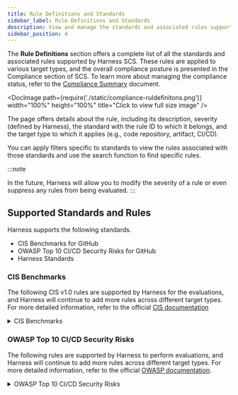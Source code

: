 ```yaml
---
title: Rule Definitions and Standards
sidebar_label: Rule Definitions and Standards
description: View and manage the standards and associated rules supported by Harness SCS
sidebar_position: 4
---
```


The **Rule Definitions** section offers a complete list of all the standards and associated rules supported by Harness SCS. These rules are applied to various target types, and the overall compliance posture is presented in the Compliance section of SCS. To learn more about managing the compliance status, refer to the [Compliance Summary](/docs/software-supply-chain-assurance/manage-risk-and-compliance/manage-compliance-posture) document.


<DocImage path={require('./static/compliance-ruldefinitons.png')} width="100%" height="100%" title="Click to view full size image" />


The page offers details about the rule, including its description, severity (defined by Harness), the standard with the rule ID to which it belongs, and the target type to which it applies (e.g., code repository, artifact, CI/CD).

You can apply filters specific to standards to view the rules associated with those standards and use the search function to find specific rules.

:::note

In the future, Harness will allow you to modify the severity of a rule or even suppress any rules from being evaluated.
:::

## Supported Standards and Rules

Harness supports the following standards.

* CIS Benchmarks for GitHub
* OWASP Top 10 CI/CD Security Risks for GitHub
* Harness Standards


### CIS Benchmarks

The following CIS v1.0 rules are supported by Harness for the evaluations, and Harness will continue to add more rules across different target types. For more detailed information, refer to the official [CIS documentation](https://www.cisecurity.org/benchmark/software-supply-chain-security) 

<details>
<summary>CIS Benchmarks</summary>

### Source Code

| Rule ID  | Name                                                  | Platform | Type |
|----------|-------------------------------------------------------|----------|--------|
| 1.1.3    | Automated Approval of Code Changes                    | GitHub   | Code Repository  |
| 1.1.4    | Dismissal of Previous Approvals on Updates            | GitHub   | Code Repository  |
| 1.1.5    | Restricted Dismissal of Code Change Reviews           | GitHub   | Code Repository  |
| 1.1.6    | Code Owners for Sensitive Code                        | GitHub   | Code Repository  |
| 1.1.7    | Code Owner’s Review Requirement                       | GitHub   | Code Repository  |
| 1.1.8    | Periodic Inactive Branch Reviews                      | GitHub   | Code Repository  |
| 1.1.9    | Checks Passing Before Merging New Code                | GitHub   | Code Repository  |
| 1.1.10   | Up-to-Date Open Git Branches                          | GitHub   | Code Repository  |
| 1.1.11   | Resolved Comments Before Merging                      | GitHub   | Code Repository  |
| 1.1.12   | Verification of Signed Commits for New Changes Before Merging | GitHub  | Code Repository  |
| 1.1.13   | Linear History Requirement                            | GitHub   | Code Repository  |
| 1.1.14   | Enforced Branch Protection Rules for Administrators    | GitHub   | CodeRepository   |
| 1.1.15   | Restricted Pushing/Merging of New Code                | GitHub   | Code Repository  |
| 1.1.16   | Denied Force Pushing Code to Branches                 | GitHub   | Code Repository  |
| 1.1.17   | Denied Branch Deletions                               | GitHub   | Code Repository  |
| 1.2.1    | SECURITY.md in Public Repositories                    | GitHub   | Code Repository  |
| 1.2.2    | Limited Repository Creation                          | GitHub   | Code  Repository |
| 1.2.3    | Limited Repository Deletion                           | GitHub   | Code Repository  |
| 1.2.4    | Limited Issue Deletion                                | GitHub   | Code Repository  |
| 1.3.1    | Periodic Review and Removal of Inactive Users         | GitHub   | Code Repository  |
| 1.3.3    | Minimum Number of Administrators Set for the Organization | GitHub   | Code Repository   |
| 1.3.5    | Organization-Wide MFA Requirement                     | GitHub   | Code Repository  |
| 1.3.7    | Two Administrators Set for Each Repository            | GitHub   | Code Repository  |
| 1.3.8    | Strict Base Permissions Set for Repositories          | GitHub   | Code Repository  |
| 1.3.9    | Organization Identity Confirmed with “Verified” Badge | GitHub   | Code Repository  |

### Build Pipelines

| Rule ID  | Name                                                     | Platform | Type |
|----------|----------------------------------------------------------|----------|--------|
| 2.3.1    | Definition of All Build Steps as Code                    | GitHub    | CI/CD  |
| 2.3.5    | Minimized Access to Build Process Triggering             | GitHub    | CI/CD  |
| 2.3.7    | Automated Vulnerability Scanning for Pipelines           | GitHub    | CI/CD  |
| 2.3.8    | Automated Scanning for Sensitive Data in Pipeline Files  | GitHub    | CI/CD  |
| 2.4.2    | Locking of All External Dependencies Used in the Build Process | GitHub    | CI/CD  |
| 2.4.6    | Production of SBOM in Pipeline Steps                     | GitHub    | CI/CD  |

### Dependencies

| Rule ID  | Name                                                        | Platform | Type   |
|----------|-------------------------------------------------------------|----------|----------|
| 3.1.7    | Pinning of Dependencies to Specific, Verified Versions       | GitHub    | CI/CD    |
| 3.2.2    | Automatic Scanning for Known Vulnerabilities in Packages     | GitHub    | CI/CD    |
| 3.2.3    | Automatic Scanning for License Implications in Packages      | GitHub    | CI/CD    |

### Artifacts

| Rule ID  | Name                                             | Platform  | Type   |
|----------|--------------------------------------------------|-----------|----------|
| 4.2.3    | MFA for User Access to the Package Registry      | GitHub| Artifacts|
| 4.2.5    | Revocation of Anonymous Access to Artifacts      | GitHub | Artifacts|
| 4.3.4    | Security of Webhooks in the Package Registry     | GitHub | Artifacts|

</details>

### OWASP Top 10 CI/CD Security Risks
The following rules are supported by Harness to perform evaluations, and Harness will continue to add more rules across different target types. For more detailed information, refer to the official [OWASP documentation](https://owasp.org/www-project-top-10-ci-cd-security-risks/).

<details>
<summary>OWASP Top 10 CI/CD Security Risks</summary>

### CICD-SEC-1: Insufficient Flow Control Mechanisms

| Rule ID | Name                                                                 | Platform | Type | Severity |
|---------|----------------------------------------------------------------------|----------|--------|----------|
| 1.1.3   | Automated Approval of Code Changes                                    | GitHub   | Code Repository    | MEDIUM   |
| 1.1.4   | Dismissal of Previous Approvals on Updates                            | GitHub   | Code Repository    | HIGH     |
| 1.1.5   | Restricted Dismissal of Code Change Reviews                           | GitHub   | Code Repository    | HIGH     |
| 1.1.6   | Code Owners Removed in GitHub repository                              | GitHub   | Code Repository    | HIGH     |
| 1.1.7   | Code owners reviews are not required in GitHub before merging         | GitHub   | Code Repository    | MEDIUM   |
| 1.1.9   | Checks Passing Before Merging New Code                                | GitHub   | Code Repository    | HIGH     |
| 1.1.10  | Up-to-Date Open Git Branches                                          | GitHub   | Code Repository    | HIGH     |
| 1.1.11  | Resolved Comments Before Merging                                      | GitHub   | Code Repository    | LOW      |
| 1.1.13  | Linear History Requirement                                            | GitHub   | Code Repository    | LOW      |
| 1.1.14  | Enforced Branch Protection Rules for Administrators                   | GitHub   | Code Repository    | HIGH     |
| 1.1.15  | Restricted Pushing/Merging of New Code                                | GitHub   | Code Repository    | CRITICAL |
| 1.1.17  | Denied Branch Deletions                                               | GitHub   | Code Repository    | CRITICAL |
| 1.2.8   | Required reviews can be bypassed using GitHub Actions at Org level    | GitHub   | Code Repository    | HIGH     |
| 1.2.9   | Required reviews can be bypassed using GitHub Actions at Repo level   | GitHub   | Code Repository    | HIGH     |
| 1.3.9   | Organization Identity Confirmed with “Verified” Badge                 | GitHub   | Code Repository    | Code Repository      |
| 1.2.12  | Auto-merged enabled on the repository                                 | GitHub   | Code Repository    | HIGH     |

### CICD-SEC-2: Inadequate Identity and Access Management

| Rule ID | Name                                               | Platform | Type | Severity |
|---------------------------|----------------------------------------------------|----------|--------|----------|
| 1.3.1                     | Excessive user permissions to a GitHub repository  | GitHub   | Code Repository    | HIGH     |
| 1.3.5                     | GitHub User account is missing 2FA                 | GitHub   | Code Repository    | HIGH     |
| 1.3.10                    | GitHub inactive user account programmatic credentials | GitHub   | Code Repository    | MEDIUM   |
| 1.1.12                    | Verification of Signed Commits for New Changes Before Merging | GitHub   | Code Repository    | LOW      |
| 1.1.16                    | Denied Force Pushing Code to Branches              | GitHub   | Code Repository    | LOW      |
| 1.2.15                    | Any organization member in GitHub can create private repositories | GitHub   | Code Repository    | LOW      |
| 1.2.13                    | GitHub organization members can create public repositories | GitHub   | Code Repository    | LOW      |
| 1.2.18                    | GitHub repository webhook SSL verification is disabled | GitHub   | Code Repository    | LOW      |
| 1.3.12                    | GitHub deploy key has a weak SSH signature         | GitHub   | Code Repository    | LOW      |
| 1.2.19                    | GitHub organization webhook SSL verification is disabled | GitHub   | Code Repository    | LOW      |
| 1.3.11                    | Unrotated GitHub deploy keys                       | GitHub   | Code Repository    | LOW      |

### CICD-SEC-4: Poisoned Pipeline Execution (PPE)
| Rule ID | Name                                                 | Platform | Type | Severity |
|---------|------------------------------------------------------|----------|--------|----------|
| 1.2.6   | Forking of private repositories in the GitHub organization is allowed | GitHub   | Code Repository    | MEDIUM   |
| 1.2.7   | Forking of a private GitHub repository is allowed     | GitHub   | Code Repository    | MEDIUM   |
| 2.1.5   | Pipeline vulnerable to command injection     | Harness   | CI/CD    | High   |

### CICD-SEC-5: Insufficient PBAC (Pipeline-Based Access Controls)

| Rule ID  | Name                                                                   | Platform | Type | Severity |
|----------|------------------------------------------------------------------------|----------|--------|----------|
| 1.2.5    | Default GitHub Actions workflow permissions in the organization set to 'read and write' | GitHub   | Code Repository    | MEDIUM   |
| 1.2.14   | Default GitHub Actions workflow permissions in the repository set to 'read and write'  | GitHub   | Code Repository    | MEDIUM   |
| 1.3.13   | GitHub deploy keys assigned with write permissions                     | GitHub   | Code Repository    | LOW      |

### CICD-SEC-6: Insufficient Credential Hygiene

| Rule ID  | Name                                                | Platform | Type | Severity |
|----------|-----------------------------------------------------|----------|--------|----------|
| 1.2.20   | GitHub organization secret not scoped               | GitHub   | Code Repository    | MEDIUM   |
| 1.2.10   | Unrotated organization secrets in GitHub Actions     | GitHub   | Code Repository    | MEDIUM   |
| 1.2.11   | Unrotated repository secrets in GitHub Actions       | GitHub   | Code Repository    | MEDIUM   |
| 2.1.6   | Possible secrets baked into docker image layers       | Harness   | CI/CD    | MEDIUM   |
| 2.3.9                     | Authorization not enforced for custom triggers                    | Harness   | CI/CD  | HIGH   |


### CICD-SEC-8: Ungoverned Usage of 3rd Party Services

| Rule ID | Name                                                 | Platform | Type | Severity |
|---------------------------|------------------------------------------------------|----------|--------|----------|
| 1.2.16                    | Unrestricted usage of GitHub Actions allowed across the organization | GitHub   | Code Repository    | HIGH     |
| 1.2.17                    | Unrestricted usage of GitHub Actions allowed in the repository      | GitHub   | Code Repository    | HIGH     |
| 2.4.2                     | Unpinned GitHub Actions                                           | GitHub   | CI/CD  | MEDIUM   |


</details>

<!-- ### Harness Standards
The following rules are defined by Harness
<details>
<summary>Harness Standards</summary>
| Rule ID  | Name                                                | Platform | Type | Severity |
|----------|-----------------------------------------------------|----------|--------|----------|
| 2.1.7   | Authorization not enforced for custom triggers        | Harness   | CI/CD    | High   |


</details> -->
